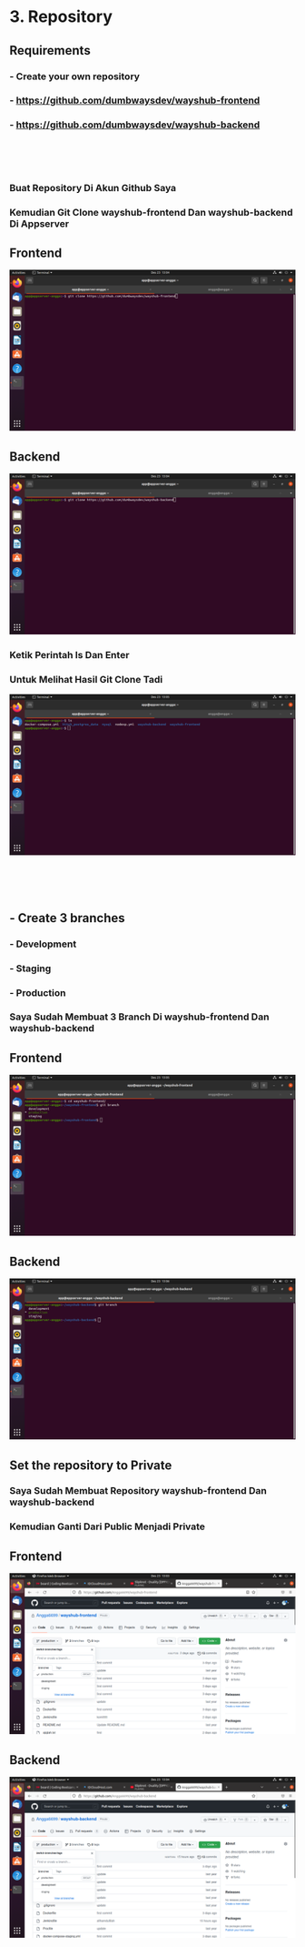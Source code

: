# 3. Repository

## Requirements
### - Create your own repository
   ### - https://github.com/dumbwaysdev/wayshub-frontend
   ### - https://github.com/dumbwaysdev/wayshub-backend

<br>
<br>
<br>
  
  ### Buat Repository Di Akun Github Saya
  ### Kemudian Git Clone wayshub-frontend Dan wayshub-backend Di Appserver
  
  ## Frontend
  ![](https://github.com/Angga6699/Devops/blob/master/Final%20Task/Poto%20Final%20Task/12.png)
  
  ## Backend
  ![](https://github.com/Angga6699/Devops/blob/master/Final%20Task/Poto%20Final%20Task/13.png)
  
  ### Ketik Perintah ls Dan Enter
  
  ### Untuk Melihat Hasil Git Clone Tadi
  ![](https://github.com/Angga6699/Devops/blob/master/Final%20Task/Poto%20Final%20Task/14.png)
  
  <br>
  <br>
  <br>
  
  ## - Create 3 branches
  ### - Development
  ### - Staging
  ### - Production
  
  ### Saya Sudah Membuat 3 Branch Di wayshub-frontend Dan wayshub-backend
  
  ## Frontend
  
  ![](https://github.com/Angga6699/Devops/blob/master/Final%20Task/Poto%20Final%20Task/15.png)
  
  ## Backend
  
  ![](https://github.com/Angga6699/Devops/blob/master/Final%20Task/Poto%20Final%20Task/16.png)
  
  ## Set the repository to Private
  
  ### Saya Sudah Membuat Repository wayshub-frontend Dan wayshub-backend
  
  ### Kemudian Ganti Dari Public Menjadi Private
  
  ## Frontend
  ![](https://github.com/Angga6699/Devops/blob/master/Final%20Task/Poto%20Final%20Task/10.png)
  
  ## Backend
  ![](https://github.com/Angga6699/Devops/blob/master/Final%20Task/Poto%20Final%20Task/11.png)
